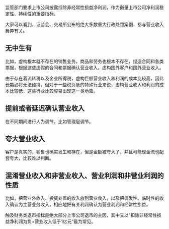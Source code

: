 监管部门要求上市公司披露扣除非经常性损益净利润，作为衡量上市公司净利润稳定性、持续性的重要指标。

大家可以看到，证监会、交易所公布的绝大多数重大行政处罚案例，都与营业收入舞弊有关。

## 无中生有

比如，虚构根本就不存在的销售业务，商品和劳务也根本不存在，捏造合同和各类票据，根据这些虚假的合同和票据确认营业收入。虚构国外客户和国外营业收入。

由于存在着流转税以及企业所得税，虚构巨额营业收入和利润的成本比较高，因此长期必将无法维持，但对于一些税负低的特殊行业来说，虚构营业收入和利润的成本比较低，这些行业比较容易出现这一类地雷。

## 提前或者延迟确认营业收入
在不同期间进行人为调节，比如管理层调节。

## 夸大营业收入

客户是真实的，销售也确实发生和存在，但是金额被夸大了，并且可能现金流也配套夸大，比较难以判断。

## 混淆营业收入和非营业收入、营业利润和非营业利润的性质

比如，把营业外收入、投资处置的收入放到营业收入，以及把偶发性、临时性的收入确认为主营业务收入，相应地把有关利润确认为营业利润和经常性损益。

触及财务类退市指标是绝大部分上市公司退市的主因，其中又以“扣除非经常性损益净利润为负+营业收入低于1亿元”最为常见。



